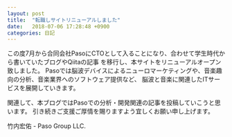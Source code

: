 ```yaml
---
layout: post
title:  "転職しサイトリニューアルしました"
date:   2018-07-06 17:28:48 +0900
categories: 日記
---
```


この度7月から合同会社PasoにCTOとして入ることになり、合わせて学生時代から書いていたブログやQiitaの記事
を移行し、本サイトをリニューアルオープン致しました。
Pasoでは脳波デバイスによるニューロマーケティングや、音楽趣向の分析、音楽業界へのソフトウェア提供など、
脳波と音楽に関連したITサービスを展開していきます。

関連して、本ブログではPasoでの分析・開発関連の記事を投稿していこうと思います。
引き続きご支援ご厚情を賜りますよう宜しくお願い申し上げます。

竹内宏佑 - Paso Group LLC.
